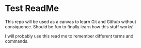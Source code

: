 # Test ReadMe

This repo will be used as a canvas to learn Git and Github without consiquence. 
Should be fun to finally learn how this stuff works!

I will probably use this read me to remember different terms and commands.
